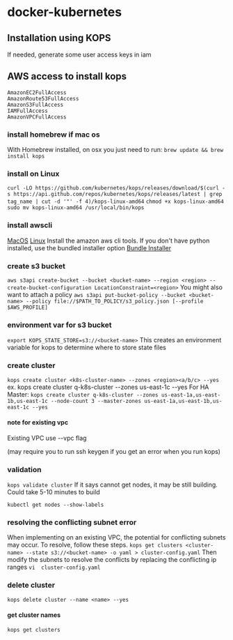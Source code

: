 # docker-kubernetes

## Installation using KOPS

If needed, generate some user access keys in iam

## AWS access to install kops
```
AmazonEC2FullAccess
AmazonRoute53FullAccess
AmazonS3FullAccess
IAMFullAccess
AmazonVPCFullAccess
```

### install homebrew if mac os
With Homebrew installed, on osx you just need to run:
`brew update && brew install kops`

### install on Linux
`curl -LO https://github.com/kubernetes/kops/releases/download/$(curl -s https://api.github.com/repos/kubernetes/kops/releases/latest | grep tag_name | cut -d '"' -f 4)/kops-linux-amd64`
`chmod +x kops-linux-amd64`
`sudo mv kops-linux-amd64 /usr/local/bin/kops`

### install awscli
[MacOS](https://docs.aws.amazon.com/cli/latest/userguide/cli-install-macos.html)
[Linux](https://docs.aws.amazon.com/cli/latest/userguide/awscli-install-linux.html)
Install the amazon aws cli tools. If you don't have python installed, use the bundled installer option
[Bundle Installer](https://docs.aws.amazon.com/cli/latest/userguide/awscli-install-bundle.html)

### create s3 bucket
`aws s3api create-bucket --bucket <bucket-name> --region <region> --create-bucket-configuration LocationConstraint=<region>`
You might also want to attach a policy
	`aws s3api put-bucket-policy --bucket <bucket-name> --policy file://$PATH_TO_POLICY/s3_policy.json [--profile $AWS_PROFILE]`

### environment var for s3 bucket
`export KOPS_STATE_STORE=s3://<bucket-name>`
This creates an environment variable for kops to determine where to store state files

### create cluster
`kops create cluster <k8s-cluster-name> --zones <region><a/b/c> --yes`
ex. kops create cluster q-k8s-cluster --zones us-east-1c --yes
  For HA Master:
  `kops create cluster q-k8s-cluster --zones us-east-1a,us-east-1b,us-east-1c --node-count 3 --master-zones us-east-1a,us-east-1b,us-east-1c --yes`
  
  #### note for existing vpc
  Existing VPC use --vpc flag

(may require you to run ssh keygen if you get an error when you run kops)

### validation
`kops validate cluster`
If it says cannot get nodes, it may be still building. Could take 5-10 minutes to build

`kubectl get nodes --show-labels`

### resolving the conflicting subnet error
When implementing on an existing VPC, the potential for conflicting subnets may occur. To resolve, follow these steps. 
  `kops get clusters <cluster-name> --state s3://<bucket-name> -o yaml > cluster-config.yaml`
  Then modify the subnets to resolve the conflicts by replacing the conflicting ip ranges
  `vi  cluster-config.yaml`
  
### delete cluster
`kops delete cluster --name <name> --yes`
#### get cluster names
`kops get clusters`
